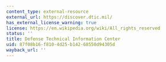 ```yaml
---
content_type: external-resource
external_url: https://discover.dtic.mil/
has_external_license_warning: true
license: https://en.wikipedia.org/wiki/All_rights_reserved
status: ''
title: Defense Technical Information Center
uid: 87f08b16-f810-4d25-b142-68550d94305d
wayback_url: ''
---
```


